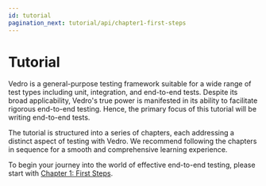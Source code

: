 ```yaml
---
id: tutorial
pagination_next: tutorial/api/chapter1-first-steps
---
```


# Tutorial

Vedro is a general-purpose testing framework suitable for a wide range of test types including unit, integration, and end-to-end tests. Despite its broad applicability, Vedro's true power is manifested in its ability to facilitate rigorous end-to-end testing. Hence, the primary focus of this tutorial will be writing end-to-end tests.

The tutorial is structured into a series of chapters, each addressing a distinct aspect of testing with Vedro. We recommend following the chapters in sequence for a smooth and comprehensive learning experience.

To begin your journey into the world of effective end-to-end testing, please start with [Chapter 1: First Steps](./api/chapter1-first-steps.md).
